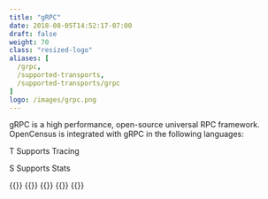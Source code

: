 ```yaml
---
title: "gRPC"
date: 2018-08-05T14:52:17-07:00
draft: false
weight: 70
class: "resized-logo"
aliases: [
  /grpc,
  /supported-transports,
  /supported-transports/grpc
]
logo: /images/grpc.png
---
```


gRPC is a high performance, open-source universal RPC framework.
OpenCensus is integrated with gRPC in the following languages:

<abbr class="trace-exporter blue white-text">T</abbr> Supports Tracing

<abbr class="stats-exporter teal white-text">S</abbr> Supports Stats

{{<card-exporter target-url="go" src="/images/gopher.png" lang="Go" tracing="true" stats="true">}}
{{<card-exporter target-url="java" src="/images/java-icon.png" lang="Java" tracing="true" stats="true">}}
{{<card-exporter target-url="python" src="/images/python-icon.png" lang="Python" tracing="true">}}
{{<card-exporter target-url="cplusplus" src="/images/cpp.png" lang="C++" tracing="true" stats="true">}}
{{<card-exporter target-url="nodejs" src="/images/node-icon.png" lang="Node" tracing="true">}}
